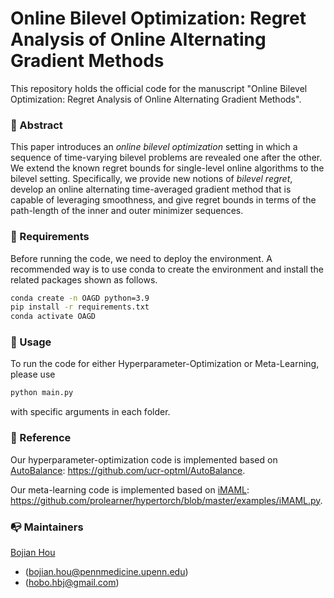 # Online Bilevel Optimization: Regret Analysis of Online Alternating Gradient Methods

This repository holds the official code for the manuscript
"Online Bilevel Optimization: Regret Analysis of Online Alternating Gradient Methods".

### 🦸‍ Abstract
This paper introduces an _online bilevel optimization_ setting in which a sequence of time-varying bilevel problems are revealed one after the other. We extend the known regret bounds for single-level online algorithms to the bilevel setting. Specifically, we provide new notions of _bilevel regret_, develop an online alternating time-averaged gradient method that is capable of leveraging smoothness, and give regret bounds in terms of the path-length of the inner and outer minimizer sequences.

### 📝 Requirements

Before running the code, we need to deploy the environment.
A recommended way is to use conda to create the environment and install the related packages shown as follows.

```bash
conda create -n OAGD python=3.9
pip install -r requirements.txt
conda activate OAGD 
```

### 🔨 Usage
To run the code for either Hyperparameter-Optimization or Meta-Learning, 
please use 
```bash 
python main.py
``` 
with specific arguments in each folder.


### 📖 Reference
Our hyperparameter-optimization code is implemented based on [AutoBalance](https://proceedings.neurips.cc/paper_files/paper/2021/file/191f8f858acda435ae0daf994e2a72c2-Paper.pdf): https://github.com/ucr-optml/AutoBalance.

Our meta-learning code is implemented based on [iMAML](https://arxiv.org/pdf/1909.04630.pdf): https://github.com/prolearner/hypertorch/blob/master/examples/iMAML.py.

### 📭 Maintainers
[Bojian Hou](http://bojianhou.com) 
- ([bojian.hou@pennmedicine.upenn.edu](mailto:bojian.hou@pennmedicine.upenn.edu))
- ([hobo.hbj@gmail.com](mailto:hobo.hbj@gmail.com))
